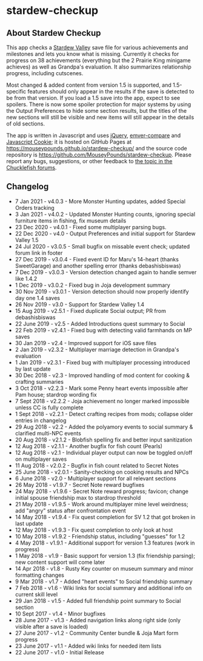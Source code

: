 # stardew-checkup

## About Stardew Checkup

This app checks a [Stardew Valley](http://stardewvalley.net/) save file for various achievements and milestones and lets you know what is missing. Currently it checks for progress on 38 achievements (everything but the 2 Prairie King minigame achieves) as well as Grandpa's evaluation. It also summarizes relationship progress, including cutscenes.

Most changed & added content from version 1.5 is supported, and 1.5-specific features should only appear in the results if the save is detected to be from that version. If you load a 1.5 save into the app, expect to see spoilers. There is now some spoiler protection for major systems by using the Output Preferences to hide some section results, but the titles of the new sections will still be visible and new items will still appear in the details of old sections.

The app is written in Javascript and uses [jQuery](https://jquery.com/), [emver-compare](https://github.com/substack/semver-compare) and [Javascript Cookie](https://github.com/js-cookie/js-cookie); it is hosted on GitHub Pages at https://mouseypounds.github.io/stardew-checkup/ and the source code repository is https://github.com/MouseyPounds/stardew-checkup. Please report any bugs, suggestions, or other feedback to [the topic in the Chucklefish forums](https://community.playstarbound.com/threads/webapp-stardew-checkup-achievement-completion-progress.141706/).

## Changelog

*  7 Jan  2021 - v4.0.3 - More Monster Hunting updates, added Special Orders tracking
*  3 Jan  2021 - v4.0.2 - Updated Monster Hunting counts, ignoring special furniture items in fishing, fix museum details
* 23 Dec  2020 - v4.0.1 - Fixed some multiplayer parsing bugs.
* 22 Dec  2020 - v4.0   - Output Preferences and initial support for Stardew Valley 1.5
* 24 Jul  2020 - v3.0.5 - Small bugfix on missable event check; updated forum link in footer
* 27 Dec  2019 - v3.0.4 - Fixed event ID for Maru's 14-heart (thanks SweetGarage) and another spelling error (thanks debashisbiswas)
*  7 Dec  2019 - v3.0.3 - Version detection changed again to handle semver like 1.4.2
*  1 Dec  2019 - v3.0.2 - Fixed bug in Joja development summary
* 30 Nov  2019 - v3.0.1 - Version detection should now properly identify day one 1.4 saves
* 26 Nov  2019 - v3.0   - Support for Stardew Valley 1.4
* 15 Aug  2019 - v2.5.1 - Fixed duplicate Social output; PR from debashisbiswas
* 22 June 2019 - v2.5   - Added Introductions quest summary to Social
* 22 Feb  2019 - v2.4.1 - Fixed bug with detecting valid farmhands on MP saves
* 30 Jan  2019 - v2.4   - Improved support for iOS save files
*  2 Jan  2019 - v2.3.2 - Multiplayer marriage detection in Grandpa's evaluation
*  1 Jan  2019 - v2.3.1 - Fixed bug with multiplayer processing introduced by last update
* 30 Dec  2018 - v2.3   - Improved handling of mod content for cooking & crafting summaries
*  3 Oct  2018 - v2.2.3 - Mark some Penny heart events impossible after Pam house; stardrop wording fix
*  7 Sept 2018 - v2.2.2 - Joja achievement no longer marked impossible unless CC is fully complete
*  1 Sept 2018 - v2.2.1 - Detect crafting recipes from mods; collapse older entries in changelog
* 29 Aug  2018 - v2.2   - Added the polyamory events to social summary & clarified multi-NPC events
* 20 Aug  2018 - v2.1.2 - Blobfish spelling fix and better input sanitization
* 12 Aug  2018 - v2.1.1 - Another bugfix for fish count (Pearls)
* 12 Aug  2018 - v2.1   - Individual player output can now be toggled on/off on multiplayer saves
* 11 Aug  2018 - v2.0.2 - Bugfix in fish count related to Secret Notes
* 25 June 2018 - v2.0.1 - Sanity-checking on cooking results and NPCs
*  6 June 2018 - v2.0   - Multiplayer support for all relevant sections
* 26 May  2018 - v1.9.7 - Secret Note reward bugfixes
* 24 May  2018 - v1.9.6 - Secret Note reward progress; favicon; change initial spouse friendship max to stardrop threshold
* 21 May  2018 - v1.9.5 - Work around multiplayer mine level weirdness; add "angry" status after confrontation event
* 14 May  2018 - v1.9.4 - Fix quest completion for SV 1.2 that got broken in last update
* 12 May  2018 - v1.9.3 - Fix quest completion to only look at host
* 10 May  2018 - v1.9.2 - Friendship status, including "guesses" for 1.2
*  4 May  2018 - v1.9.1 - Additional support for version 1.3 features (work in progress)
*  1 May  2018 - v1.9 - Basic support for version 1.3 (fix friendship parsing); new content support will come later
* 14 Apr  2018 - v1.8 - Rusty Key counter on museum summary and minor formatting changes
*  9 Mar  2018 - v1.7 - Added "heart events" to Social friendship summary
*  7 Feb  2018 - v1.6 - Wiki links for social summary and additional info on current skill level
* 29 Jan  2018 - v1.5 - Added full friendship point summary to Social section
* 10 Sept 2017 - v1.4 - Minor bugfixes
* 28 June 2017 - v1.3 - Added navigation links along right side (only visible after a save is loaded)
* 27 June 2017 - v1.2 - Community Center bundle & Joja Mart form progress
* 23 June 2017 - v1.1 - Added wiki links for needed item lists
* 22 June 2017 - v1.0 - Initial Release